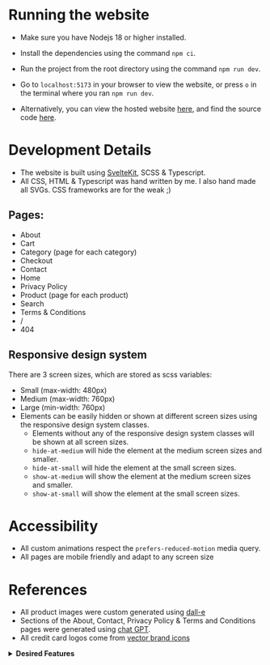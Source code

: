# Running the website
- Make sure you have Nodejs 18 or higher installed.
- Install the dependencies using the command `npm ci`.
- Run the project from the root directory using the command `npm run dev`.
- Go to `localhost:5173` in your browser to view the website, or press `o` in the terminal where you ran `npm run dev`.


- Alternatively, you can view the hosted website [here](https://mikhauct.github.io/furniture-store/home), and find the source code [here](https://github.com/MikhaUCT/furniture-store).

# Development Details
- The website is built using [SvelteKit](https://kit.svelte.dev/), SCSS & Typescript.
- All CSS, HTML & Typescript was hand written by me. I also hand made all SVGs. CSS frameworks are for the weak ;)
## Pages:
- About
- Cart
- Category (page for each category)
- Checkout
- Contact
- Home
- Privacy Policy
- Product (page for each product)
- Search
- Terms & Conditions
- /
- 404
## Responsive design system
There are 3 screen sizes, which are stored as scss variables:
- Small (max-width: 480px)
- Medium (max-width: 760px)
- Large (min-width: 760px)
- Elements can be easily hidden or shown at different screen sizes using the responsive design system classes.
  - Elements without any of the responsive design system classes will be shown at all screen sizes.
  - `hide-at-medium` will hide the element at the medium screen sizes and smaller.
  - `hide-at-small` will hide the element at the small screen sizes.
  - `show-at-medium` will show the element at the medium screen sizes and smaller.
  - `show-at-small` will show the element at the small screen sizes.

# Accessibility
- All custom animations respect the `prefers-reduced-motion` media query.
- All pages are mobile friendly and adapt to any screen size

# References
- All product images were custom generated using [dall-e](https://labs.openai.com/)
- Sections of the About, Contact, Privacy Policy & Terms and Conditions pages were generated using [chat GPT](https://chat.openai.com/chat).
- All credit card logos come from [vector brand icons](https://worldvectorlogo.com/)

<details>
<summary><strong>Desired Features<strong></summary>

- Responsive search bar
- Related items on product pages
- More advanced category system with subcategories
- Comment filtering
- Improve keyboard navigation
- potential issue with things disappearing at 480px
</details>
